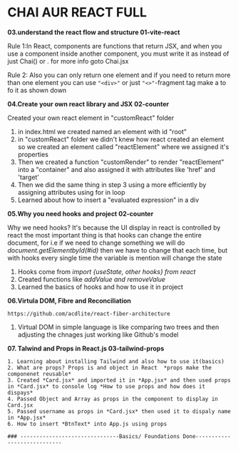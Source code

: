 # CHAI AUR REACT FULL

**03.understand the react flow and structure 01-vite-react**

 Rule 1:In React, components are functions that return JSX, and when you use a component inside another component, you must write it as <Chai /> instead of just Chai() or <chai />. for more info goto Chai.jsx

 Rule 2: Also you can only return one element and if you need to return more than one element you can use `"<div>"` or just `"<>"`-fragment tag make a to fo it as shown down 


 **04.Create your own react library and JSX 02-counter**

  Created your own react element in "customReact" folder
   1. in index.html we created named an element with id "root"
   2. in "customReact" folder we didn't knew how react created an element 
      so we created an element called "reactElement" where we assigned it's properties
   3. Then we created a function "customRender" to render "reactElement" into a "container"
      and also assigned it with attributes like 'href' and 'target'
   4. Then we did the same thing in step 3 using a more efficiently by assigning attributes
       using for in loop
   5. Learned about how to insert a "evaluated expression" in a div

  **05.Why you need hooks and project 02-counter**

   Why we need hooks? It's because the UI display in react is controlled by react
   the most important thing is that hooks can change the entire document, for i.e if we need to change something we will do *document.getElementbyId(#id)* then we have to change that each time, but with hooks every single time the variable is mention will change the state

   1. Hooks come from *import {useState, other hooks} from react*
   2. Created functions like *addValue and removeValue*
   3. Learned the basics of hooks and how to use it in project

  **06.Virtula DOM, Fibre and Reconciliation**
   
    https://github.com/acdlite/react-fiber-architecture
   
   1. Virtual DOM in simple language is like comparing two trees and then adjusting the chnages just working like Github's model

  **07. Talwind and Props in React.js 03-tailwind-props**

    1. Learning about installing Tailwind and also how to use it(basics)
    2. What are props? Props is and object in React  *props make the componenet reusable*
    3. Created *Card.jsx* and imported it in *App.jsx* and then used props in *Card.jsx* to console log *How to use props and how does it dispays*
    4. Passed Object and Array as props in the component to display in Card.jsx
    5. Passed username as props in *Card.jsx* then used it to dispaly name in *App.jsx*
    6. How to insert *BtnText* into App.js using props

    ### -------------------------------Basics/ Foundations Done----------------------------